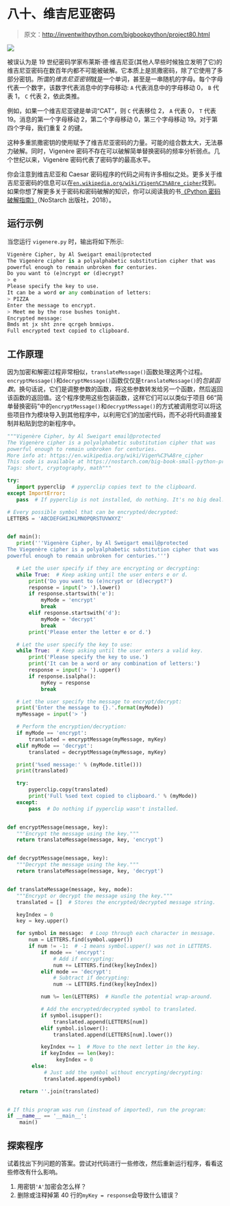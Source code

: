 # 八十、维吉尼亚密码

> 原文：<http://inventwithpython.com/bigbookpython/project80.html>

![](img/9d995d63aaead72cad01120081eb8f75.png)

被误认为是 19 世纪密码学家布莱斯·德·维吉尼亚(其他人早些时候独立发明了它)的维吉尼亚密码在数百年内都不可能被破解。它本质上是凯撒密码，除了它使用了多部分密钥。所谓的*维吉尼亚密钥*就是一个单词，甚至是一串随机的字母。每个字母代表一个数字，该数字代表消息中的字母移动: `A` 代表消息中的字母移动 0， `B` 代表 1， `C` 代表 2，依此类推。

例如，如果一个维吉尼亚键是单词“CAT”，则 `C` 代表移位 2， `A` 代表 0， `T` 代表 19。消息的第一个字母移动 2，第二个字母移动 0，第三个字母移动 19。对于第四个字母，我们重复 2 的键。

这种多重凯撒密钥的使用赋予了维吉尼亚密码的力量。可能的组合数太大，无法暴力破解。同时，Vigenère 密码不存在可以破解简单替换密码的频率分析弱点。几个世纪以来，Vigenère 密码代表了密码学的最高水平。

你会注意到维吉尼亚和 Caesar 密码程序的代码之间有许多相似之处。更多关于维吉尼亚密码的信息可以在[`en.wikipedia.org/wiki/Vigen%C3%A8re_cipher`](https://en.wikipedia.org/wiki/Vigen%C3%A8re_cipher)找到。如果你想了解更多关于密码和密码破解的知识，你可以阅读我的书[《Python 密码破解指南》](https://nostarch.com/crackingcodes/)（NoStarch 出版社，2018）。

## 运行示例

当您运行 `vigenere.py` 时，输出将如下所示:

```py
Vigenère Cipher, by Al Sweigart email@protected
The Vigenère cipher is a polyalphabetic substitution cipher that was
powerful enough to remain unbroken for centuries.
Do you want to (e)ncrypt or (d)ecrypt?
> e
Please specify the key to use.
It can be a word or any combination of letters:
> PIZZA
Enter the message to encrypt.
> Meet me by the rose bushes tonight.
Encrypted message:
Bmds mt jx sht znre qcrgeh bnmivps.
Full encrypted text copied to clipboard.
```

## 工作原理

因为加密和解密过程非常相似，`translateMessage()`函数处理这两个过程。`encryptMessage()`和`decryptMessage()`函数仅仅是`translateMessage()`的*包装函数*。换句话说，它们是调整参数的函数，将这些参数转发给另一个函数，然后返回该函数的返回值。这个程序使用这些包装函数，这样它们可以以类似于项目 66“简单替换密码”中的`encryptMessage()`和`decryptMessage()`的方式被调用您可以将这些项目作为模块导入到其他程序中，以利用它们的加密代码，而不必将代码直接复制并粘贴到您的新程序中。

```py
"""Vigenère Cipher, by Al Sweigart email@protected
The Vigenère cipher is a polyalphabetic substitution cipher that was
powerful enough to remain unbroken for centuries.
More info at: https://en.wikipedia.org/wiki/Vigen%C3%A8re_cipher
This code is available at https://nostarch.com/big-book-small-python-programming
Tags: short, cryptography, math"""

try:
   import pyperclip  # pyperclip copies text to the clipboard.
except ImportError:
   pass  # If pyperclip is not installed, do nothing. It's no big deal.

# Every possible symbol that can be encrypted/decrypted:
LETTERS = 'ABCDEFGHIJKLMNOPQRSTUVWXYZ'


def main():
   print('''Vigenère Cipher, by Al Sweigart email@protected
The Viegenère cipher is a polyalphabetic substitution cipher that was
powerful enough to remain unbroken for centuries.''')

   # Let the user specify if they are encrypting or decrypting:
   while True:  # Keep asking until the user enters e or d.
       print('Do you want to (e)ncrypt or (d)ecrypt?')
       response = input('> ').lower()
       if response.startswith('e'):
           myMode = 'encrypt'
           break
       elif response.startswith('d'):
           myMode = 'decrypt'
           break
       print('Please enter the letter e or d.')

   # Let the user specify the key to use:
   while True:  # Keep asking until the user enters a valid key.
       print('Please specify the key to use.')
       print('It can be a word or any combination of letters:')
       response = input('> ').upper()
       if response.isalpha():
           myKey = response
           break

   # Let the user specify the message to encrypt/decrypt:
   print('Enter the message to {}.'.format(myMode))
   myMessage = input('> ')

   # Perform the encryption/decryption:
   if myMode == 'encrypt':
       translated = encryptMessage(myMessage, myKey)
   elif myMode == 'decrypt':
       translated = decryptMessage(myMessage, myKey)

   print('%sed message:' % (myMode.title()))
   print(translated)

   try:
       pyperclip.copy(translated)
       print('Full %sed text copied to clipboard.' % (myMode))
   except:
       pass  # Do nothing if pyperclip wasn't installed.


def encryptMessage(message, key):
   """Encrypt the message using the key."""
   return translateMessage(message, key, 'encrypt')


def decryptMessage(message, key):
   """Decrypt the message using the key."""
   return translateMessage(message, key, 'decrypt')


def translateMessage(message, key, mode):
   """Encrypt or decrypt the message using the key."""
   translated = []  # Stores the encrypted/decrypted message string.

   keyIndex = 0
   key = key.upper()

   for symbol in message:  # Loop through each character in message.
       num = LETTERS.find(symbol.upper())
       if num != -1:  # -1 means symbol.upper() was not in LETTERS.
           if mode == 'encrypt':
               # Add if encrypting:
               num += LETTERS.find(key[keyIndex])
           elif mode == 'decrypt':
               # Subtract if decrypting:
               num -= LETTERS.find(key[keyIndex])

           num %= len(LETTERS)  # Handle the potential wrap-around.

           # Add the encrypted/decrypted symbol to translated.
           if symbol.isupper():
               translated.append(LETTERS[num])
           elif symbol.islower():
               translated.append(LETTERS[num].lower())

           keyIndex += 1  # Move to the next letter in the key.
           if keyIndex == len(key):
                keyIndex = 0
        else:
            # Just add the symbol without encrypting/decrypting:
            translated.append(symbol)

    return ''.join(translated)


# If this program was run (instead of imported), run the program:
if __name__ == '__main__':
    main() 
```

## 探索程序

试着找出下列问题的答案。尝试对代码进行一些修改，然后重新运行程序，看看这些修改有什么影响。

1.  用密钥`'A'`加密会怎么样？
2.  删除或注释掉第 40 行的`myKey = response`会导致什么错误？